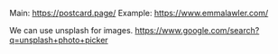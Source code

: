 
Main: https://postcard.page/
Example: https://www.emmalawler.com/

We can use unsplash for images.
https://www.google.com/search?q=unsplash+photo+picker